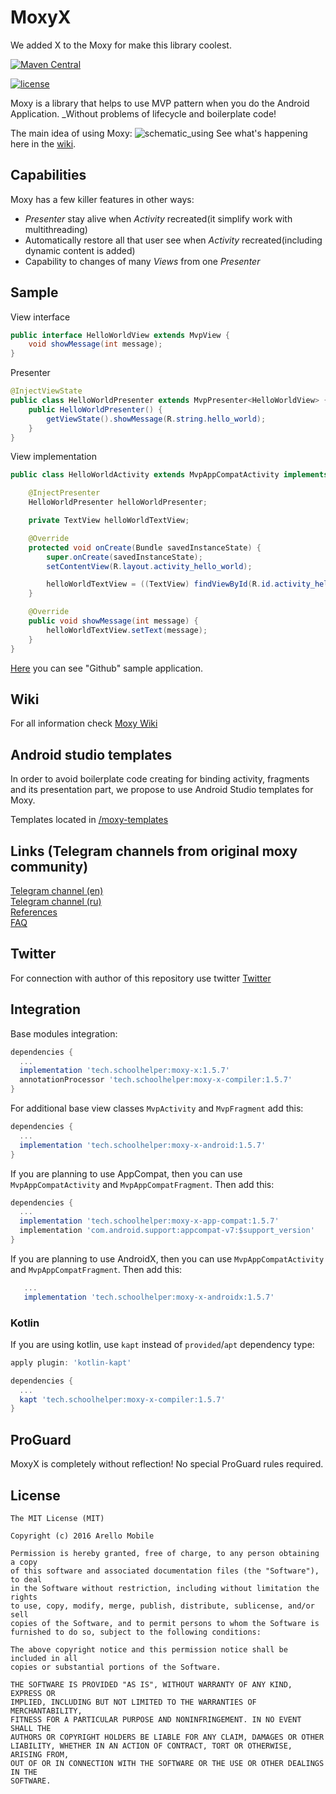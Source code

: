 # MoxyX
We added X to the Moxy for make this library coolest.

[![Maven Central](https://img.shields.io/maven-central/v/tech.schoolhelper/moxy-x.svg?label=Maven%20Central)](https://search.maven.org/search?q=g:%22tech.schoolhelper%22%20AND%20a:%22moxy-x%22)

[![license](https://img.shields.io/github/license/mashape/apistatus.svg)](https://opensource.org/licenses/MIT)

Moxy is a library that helps to use MVP pattern when you do the Android Application. _Without problems of lifecycle and boilerplate code!

The main idea of using Moxy:
![schematic_using](https://habrastorage.org/files/a2e/b51/8b4/a2eb518b465a4df9b47e68794519270d.gif)
See what's happening here in the [wiki](https://github.com/Arello-Mobile/Moxy/wiki).

## Capabilities

Moxy has a few killer features in other ways:
- _Presenter_ stay alive when _Activity_ recreated(it simplify work with multithreading)
- Automatically restore all that user see when _Activity_ recreated(including dynamic content is added)
- Capability to changes of many _Views_ from one _Presenter_

## Sample

View interface
```java
public interface HelloWorldView extends MvpView {
	void showMessage(int message);
}
```
Presenter
```java
@InjectViewState
public class HelloWorldPresenter extends MvpPresenter<HelloWorldView> {
	public HelloWorldPresenter() {
		getViewState().showMessage(R.string.hello_world);
	}
}
```
View implementation
```java
public class HelloWorldActivity extends MvpAppCompatActivity implements HelloWorldView {

	@InjectPresenter
	HelloWorldPresenter helloWorldPresenter;

	private TextView helloWorldTextView;

	@Override
	protected void onCreate(Bundle savedInstanceState) {
		super.onCreate(savedInstanceState);
		setContentView(R.layout.activity_hello_world);

		helloWorldTextView = ((TextView) findViewById(R.id.activity_hello_world_text_view_message));
	}

	@Override
	public void showMessage(int message) {
		helloWorldTextView.setText(message);
	}
}
```

[Here](https://github.com/jordan1997/Moxy/tree/develop/sample-github) you can see "Github" sample application.

## Wiki
For all information check [Moxy Wiki](https://github.com/Arello-Mobile/Moxy/wiki)

## Android studio templates
In order to avoid boilerplate code creating for binding activity, fragments and its presentation part, we propose to use Android Studio templates for Moxy. 

Templates located in [/moxy-templates](https://github.com/jordan1997/Moxy/tree/develop/moxy-templates)

## Links (Telegram channels from original moxy community)
[Telegram channel (en)](https://telegram.me/moxy_mvp_library)<br />
[Telegram channel (ru)](https://telegram.me/moxy_ru)<br />
[References](https://github.com/Arello-Mobile/Moxy/wiki#references)<br />
[FAQ](https://github.com/Arello-Mobile/Moxy/wiki/FAQ)

## Twitter
For connection with author of this repository use twitter
[Twitter](https://twitter.com/jordan29041997)

## Integration
Base modules integration:
```groovy
dependencies {
  ...
  implementation 'tech.schoolhelper:moxy-x:1.5.7'
  annotationProcessor 'tech.schoolhelper:moxy-x-compiler:1.5.7'
}
```
For additional base view classes `MvpActivity` and `MvpFragment` add this:
```groovy
dependencies {
  ...
  implementation 'tech.schoolhelper:moxy-x-android:1.5.7'
}
```
If you are planning to use AppCompat, then you can use `MvpAppCompatActivity` and `MvpAppCompatFragment`. Then add this:
```groovy
dependencies {
  ...
  implementation 'tech.schoolhelper:moxy-x-app-compat:1.5.7'
  implementation 'com.android.support:appcompat-v7:$support_version'
}
```
If you are planning to use AndroidX, then you can use `MvpAppCompatActivity` and `MvpAppCompatFragment`. Then add this:
```groovy
   ...
   implementation 'tech.schoolhelper:moxy-x-androidx:1.5.7'
```
### Kotlin
If you are using kotlin, use `kapt` instead of `provided`/`apt` dependency type:
```groovy
apply plugin: 'kotlin-kapt'

dependencies {
  ...
  kapt 'tech.schoolhelper:moxy-x-compiler:1.5.7'
}
```

## ProGuard
MoxyX is completely without reflection! No special ProGuard rules required.

## License
```
The MIT License (MIT)

Copyright (c) 2016 Arello Mobile

Permission is hereby granted, free of charge, to any person obtaining a copy
of this software and associated documentation files (the "Software"), to deal
in the Software without restriction, including without limitation the rights
to use, copy, modify, merge, publish, distribute, sublicense, and/or sell
copies of the Software, and to permit persons to whom the Software is
furnished to do so, subject to the following conditions:

The above copyright notice and this permission notice shall be included in all
copies or substantial portions of the Software.

THE SOFTWARE IS PROVIDED "AS IS", WITHOUT WARRANTY OF ANY KIND, EXPRESS OR
IMPLIED, INCLUDING BUT NOT LIMITED TO THE WARRANTIES OF MERCHANTABILITY,
FITNESS FOR A PARTICULAR PURPOSE AND NONINFRINGEMENT. IN NO EVENT SHALL THE
AUTHORS OR COPYRIGHT HOLDERS BE LIABLE FOR ANY CLAIM, DAMAGES OR OTHER
LIABILITY, WHETHER IN AN ACTION OF CONTRACT, TORT OR OTHERWISE, ARISING FROM,
OUT OF OR IN CONNECTION WITH THE SOFTWARE OR THE USE OR OTHER DEALINGS IN THE
SOFTWARE.
```
